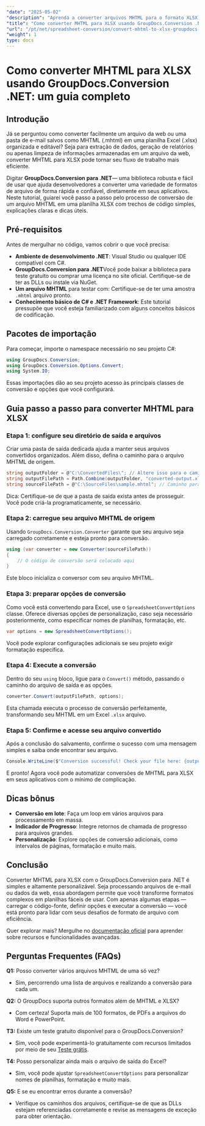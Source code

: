 ```yaml
---
"date": "2025-05-02"
"description": "Aprenda a converter arquivos MHTML para o formato XLSX do Excel com eficiência usando o GroupDocs.Conversion .NET. Siga este guia completo para obter instruções passo a passo e práticas recomendadas."
"title": "Como converter MHTML para XLSX usando GroupDocs.Conversion .NET - Um guia completo"
"url": "/pt/net/spreadsheet-conversion/convert-mhtml-to-xlsx-groupdocs-net/"
"weight": 1
type: docs
---
```

# Como converter MHTML para XLSX usando GroupDocs.Conversion .NET: um guia completo

## Introdução

Já se perguntou como converter facilmente um arquivo da web ou uma pasta de e-mail salvos como MHTML (.mhtml) em uma planilha Excel (.xlsx) organizada e editável? Seja para extração de dados, geração de relatórios ou apenas limpeza de informações armazenadas em um arquivo da web, converter MHTML para XLSX pode tornar seu fluxo de trabalho mais eficiente.

Digitar **GroupDocs.Conversion para .NET**— uma biblioteca robusta e fácil de usar que ajuda desenvolvedores a converter uma variedade de formatos de arquivo de forma rápida e confiável, diretamente em seus aplicativos. Neste tutorial, guiarei você passo a passo pelo processo de conversão de um arquivo MHTML em uma planilha XLSX com trechos de código simples, explicações claras e dicas úteis.


## Pré-requisitos

Antes de mergulhar no código, vamos cobrir o que você precisa:

- **Ambiente de desenvolvimento .NET**: Visual Studio ou qualquer IDE compatível com C#.
- **GroupDocs.Conversion para .NET**Você pode baixar a biblioteca para teste gratuito ou comprar uma licença no site oficial. Certifique-se de ter as DLLs ou instale via NuGet.
- **Um arquivo MHTML** para testar com: Certifique-se de ter uma amostra `.mhtml` arquivo pronto.
- **Conhecimento básico de C# e .NET Framework**: Este tutorial pressupõe que você esteja familiarizado com alguns conceitos básicos de codificação.


## Pacotes de importação

Para começar, importe o namespace necessário no seu projeto C#:

```csharp
using GroupDocs.Conversion;
using GroupDocs.Conversion.Options.Convert;
using System.IO;
```

Essas importações dão ao seu projeto acesso às principais classes de conversão e opções que você configurará.


## Guia passo a passo para converter MHTML para XLSX

### Etapa 1: configure seu diretório de saída e arquivos

Criar uma pasta de saída dedicada ajuda a manter seus arquivos convertidos organizados. Além disso, defina o caminho para o arquivo MHTML de origem.

```csharp
string outputFolder = @"C:\ConvertedFiles\"; // Altere isso para o caminho de saída desejado
string outputFilePath = Path.Combine(outputFolder, "converted-output.xlsx");
string sourceFilePath = @"C:\SourceFiles\sample.mhtml"; // Caminho para o seu arquivo MHTML de origem
```

Dica: Certifique-se de que a pasta de saída exista antes de prosseguir. Você pode criá-la programaticamente, se necessário.


### Etapa 2: carregue seu arquivo MHTML de origem

Usando `GroupDocs.Conversion.Converter` garante que seu arquivo seja carregado corretamente e esteja pronto para conversão.

```csharp
using (var converter = new Converter(sourceFilePath))
{
    // O código de conversão será colocado aqui
}
```

Este bloco inicializa o conversor com seu arquivo MHTML.


### Etapa 3: preparar opções de conversão

Como você está convertendo para Excel, use o `SpreadsheetConvertOptions` classe. Oferece diversas opções de personalização, caso seja necessário posteriormente, como especificar nomes de planilhas, formatação, etc.

```csharp
var options = new SpreadsheetConvertOptions();
```

Você pode explorar configurações adicionais se seu projeto exigir formatação específica.


### Etapa 4: Execute a conversão

Dentro do seu `using` bloco, ligue para o `Convert()` método, passando o caminho do arquivo de saída e as opções.

```csharp
converter.Convert(outputFilePath, options);
```

Esta chamada executa o processo de conversão perfeitamente, transformando seu MHTML em um Excel `.xlsx` arquivo.


### Etapa 5: Confirme e acesse seu arquivo convertido

Após a conclusão do salvamento, confirme o sucesso com uma mensagem simples e saiba onde encontrar seu arquivo.

```csharp
Console.WriteLine($"Conversion successful! Check your file here: {outputFilePath}");
```

E pronto! Agora você pode automatizar conversões de MHTML para XLSX em seus aplicativos com o mínimo de complicação.


## Dicas bônus

- **Conversão em lote**: Faça um loop em vários arquivos para processamento em massa.
- **Indicador de Progresso**: Integre retornos de chamada de progresso para arquivos grandes.
- **Personalização**: Explore opções de conversão adicionais, como intervalos de páginas, formatação e muito mais.


## Conclusão

Converter MHTML para XLSX com o GroupDocs.Conversion para .NET é simples e altamente personalizável. Seja processando arquivos de e-mail ou dados da web, essa abordagem permite que você transforme formatos complexos em planilhas fáceis de usar. Com apenas algumas etapas — carregar o código-fonte, definir opções e executar a conversão — você está pronto para lidar com seus desafios de formato de arquivo com eficiência.

Quer explorar mais? Mergulhe no [documentação oficial](https://docs.groupdocs.com/conversion/net/) para aprender sobre recursos e funcionalidades avançadas.


## Perguntas Frequentes (FAQs)

**Q1:** Posso converter vários arquivos MHTML de uma só vez?  

- Sim, percorrendo uma lista de arquivos e realizando a conversão para cada um.

**Q2:** O GroupDocs suporta outros formatos além de MHTML e XLSX?  

- Com certeza! Suporta mais de 100 formatos, de PDFs a arquivos do Word e PowerPoint.

**T3:** Existe um teste gratuito disponível para o GroupDocs.Conversion?  

- Sim, você pode experimentá-lo gratuitamente com recursos limitados por meio de seu [Teste grátis](https://releases.groupdocs.com/conversion/net/).

**T4:** Posso personalizar ainda mais o arquivo de saída do Excel?  

- Sim, você pode ajustar `SpreadsheetConvertOptions` para personalizar nomes de planilhas, formatação e muito mais.

**Q5:** E se eu encontrar erros durante a conversão?  

- Verifique os caminhos dos arquivos, certifique-se de que as DLLs estejam referenciadas corretamente e revise as mensagens de exceção para obter orientação.